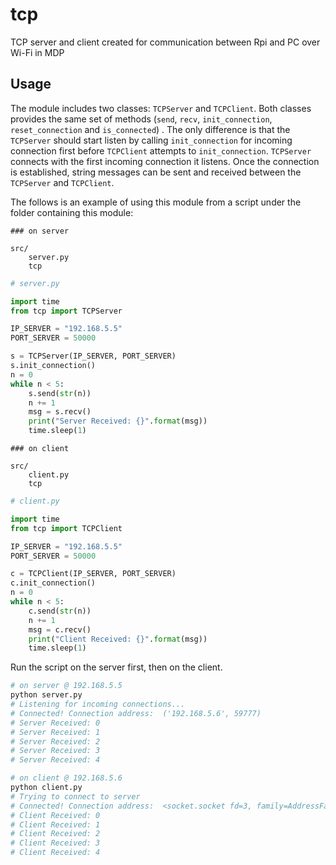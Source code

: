 # tcp
TCP server and client created for communication between Rpi and PC over Wi-Fi in MDP


## Usage
The module includes two classes: `TCPServer` and `TCPClient`. Both classes provides the same set of methods (`send`, `recv`, `init_connection`, `reset_connection` and `is_connected`) . The only difference is that the `TCPServer` should start listen by calling `init_connection` for incoming connection first before `TCPClient` attempts to `init_connection`. `TCPServer` connects with the first incoming connection it listens. Once the connection is established, string messages can be sent and received between the `TCPServer` and `TCPClient`.

The follows is an example of using this module from a script under the folder containing this module:

```
### on server 

src/
    server.py
    tcp
```
```python
# server.py

import time
from tcp import TCPServer

IP_SERVER = "192.168.5.5"
PORT_SERVER = 50000

s = TCPServer(IP_SERVER, PORT_SERVER)
s.init_connection()
n = 0
while n < 5:
    s.send(str(n))
    n += 1
    msg = s.recv()
    print("Server Received: {}".format(msg))
    time.sleep(1)
```

```
### on client 

src/
    client.py
    tcp
```

```python
# client.py

import time
from tcp import TCPClient

IP_SERVER = "192.168.5.5"
PORT_SERVER = 50000

c = TCPClient(IP_SERVER, PORT_SERVER)
c.init_connection()
n = 0
while n < 5:
    c.send(str(n))
    n += 1
    msg = c.recv()
    print("Client Received: {}".format(msg))
    time.sleep(1)
```

Run the script on the server first, then on the client.
```bash
# on server @ 192.168.5.5
python server.py 
# Listening for incoming connections...
# Connected! Connection address:  ('192.168.5.6', 59777)
# Server Received: 0
# Server Received: 1
# Server Received: 2
# Server Received: 3
# Server Received: 4
```

```bash
# on client @ 192.168.5.6
python client.py 
# Trying to connect to server
# Connected! Connection address:  <socket.socket fd=3, family=AddressFamily.AF_INET, type=SocketKind.SOCK_STREAM, proto=0, laddr=('192.168.5.6', 59777), raddr=('192.168.5.5', 50000)>
# Client Received: 0
# Client Received: 1
# Client Received: 2
# Client Received: 3
# Client Received: 4
```
